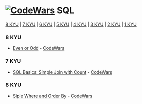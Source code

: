 # [![CodeWars](https://raw.githubusercontent.com/kaylaswoodbury/codewars/master/sql)](sql/sql.md) SQL

[8 KYU](#8KYU) | [7 KYU](#7KYU) | [6 KYU](#6KYU) | [5 KYU](#5KYU) | [4 KYU](#4KYU) | [3 KYU](#3KYU) | [2 KYU](#2KYU) | [1 KYU](#1KYU) 

### <a name="8KYU">8 KYU</a>
* [Even or Odd](8KYU/EvenOrOdd.sql) - [CodeWars](https://www.codewars.com/kata/53da3dbb4a5168369a0000fe)

### <a name="7KYU">7 KYU</a>
* [SQL Basics: Simple Join with Count](7KYU/SimpleJoinWithCount.sql) - [CodeWars](https://www.codewars.com/kata/580918e24a85b05ad000010c)

### <a name="8KYU">8 KYU</a>
* [Siple Where and Order By](8KYU/WhereAndOrderBy.sql) - [CodeWars](https://www.codewars.com/kata/5809508cc47d327c12000084)
